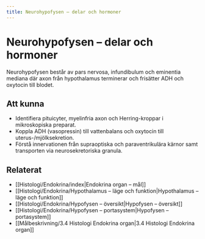 ```yaml
---
title: Neurohypofysen – delar och hormoner
---
```


# Neurohypofysen – delar och hormoner

Neurohypofysen består av pars nervosa, infundibulum och eminentia mediana där axon från hypothalamus terminerar och frisätter ADH och oxytocin till blodet.

## Att kunna
- Identifiera pituicyter, myelinfria axon och Herring-kroppar i mikroskopiska preparat.
- Koppla ADH (vasopressin) till vattenbalans och oxytocin till uterus-/mjölksekretion.
- Förstå innervationen från supraoptiska och paraventrikulära kärnor samt transporten via neurosekretoriska granula.

## Relaterat
- [[Histologi/Endokrina/index|Endokrina organ – mål]]
- [[Histologi/Endokrina/Hypothalamus – läge och funktion|Hypothalamus – läge och funktion]]
- [[Histologi/Endokrina/Hypofysen – översikt|Hypofysen – översikt]]
- [[Histologi/Endokrina/Hypofysen – portasystem|Hypofysen – portasystem]]
- [[Målbeskrivning/3.4 Histologi Endokrina organ|3.4 Histologi Endokrina organ]]
